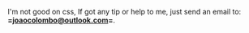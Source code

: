 I'm not good on css, If got any tip or help to me, just send an email to: **=joaocolombo@outlook.com=**.